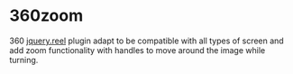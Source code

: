 # 360zoom
360 <a href="https://github.com/pisi/Reel">jquery.reel</a> plugin adapt to be compatible with all types of screen and add zoom functionality with handles to move around the image while turning.
